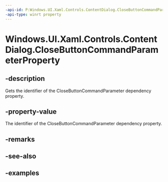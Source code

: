 ```yaml
---
-api-id: P:Windows.UI.Xaml.Controls.ContentDialog.CloseButtonCommandParameterProperty
-api-type: winrt property
---
```


<!-- Property syntax.
public DependencyProperty CloseButtonCommandParameterProperty { get; }
-->

# Windows.UI.Xaml.Controls.ContentDialog.CloseButtonCommandParameterProperty

## -description
Gets the identifier of the CloseButtonCommandParameter dependency property.



## -property-value
The identifier of the CloseButtonCommandParameter dependency property.

## -remarks

## -see-also

## -examples

